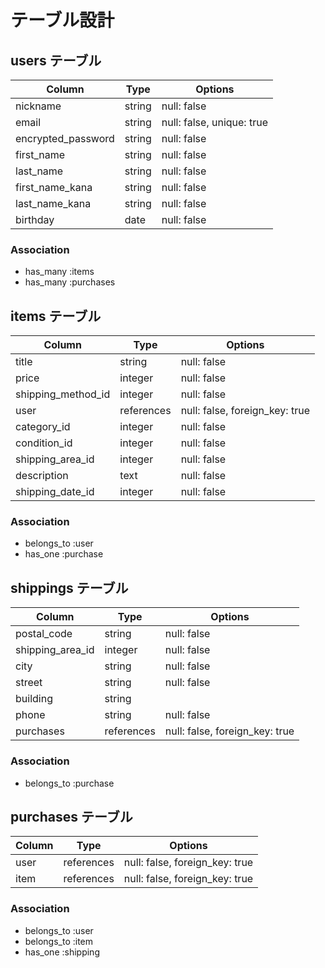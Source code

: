 # テーブル設計

## users テーブル

| Column             | Type    | Options                   |
| ------------------ | ------- | ------------------------- |
| nickname           | string  | null: false               |
| email              | string  | null: false, unique: true |
| encrypted_password | string  | null: false               |
| first_name         | string  | null: false               |
| last_name          | string  | null: false               |
| first_name_kana    | string  | null: false               |
| last_name_kana     | string  | null: false               |
| birthday           | date    | null: false               |


### Association

- has_many :items
- has_many :purchases

## items テーブル

| Column            | Type       | Options                        |
| ------------------ | ---------- | ------------------------------ |
| title              | string     | null: false                    |
| price              | integer    | null: false                    |
| shipping_method_id | integer    | null: false                    |
| user               | references | null: false, foreign_key: true |
| category_id        | integer    | null: false                    |
| condition_id       | integer    | null: false                    |
| shipping_area_id   | integer    | null: false                    |
| description        | text       | null: false                    |
| shipping_date_id   | integer    | null: false                    |


### Association

- belongs_to :user
- has_one :purchase

## shippings テーブル

| Column           | Type       | Options                        |
| ---------------- | ---------- | ------------------------------ |
| postal_code      | string     | null: false                    |
| shipping_area_id | integer    | null: false                    |
| city             | string     | null: false                    |
| street           | string     | null: false                    |
| building         | string     |                                |
| phone            | string     | null: false                    |
| purchases        | references | null: false, foreign_key: true |


### Association

- belongs_to :purchase

## purchases テーブル

| Column      | Type       | Options                        |
| ----------- | ---------- | ------------------------------ |
| user        | references | null: false, foreign_key: true |
| item        | references | null: false, foreign_key: true |

### Association

- belongs_to :user
- belongs_to :item
- has_one :shipping